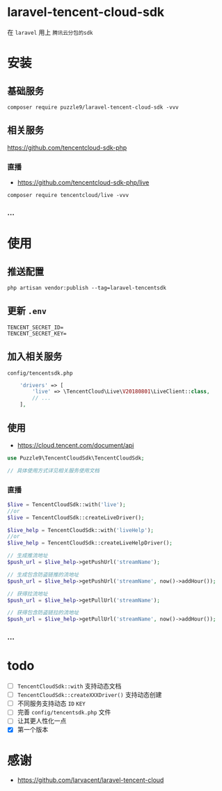 # laravel-tencent-cloud-sdk

在 `laravel` 用上 `腾讯云分包的sdk`

# 安装

## 基础服务

```shell
composer require puzzle9/laravel-tencent-cloud-sdk -vvv
```

## 相关服务

<https://github.com/tencentcloud-sdk-php>

### 直播

- <https://github.com/tencentcloud-sdk-php/live>

```shell
composer require tencentcloud/live -vvv
```

### ...

# 使用

## 推送配置

```shell
php artisan vendor:publish --tag=laravel-tencentsdk
```

## 更新 `.env`

```dotenv
TENCENT_SECRET_ID=
TENCENT_SECRET_KEY=
```

## 加入相关服务

`config/tencentsdk.php`

```php
    'drivers' => [
    	'live' => \TencentCloud\Live\V20180801\LiveClient::class,
    	// ...
    ],
```

## 使用
- <https://cloud.tencent.com/document/api>

```php
use Puzzle9\TencentCloudSdk\TencentCloudSdk;

// 具体使用方式详见相关服务使用文档
```

### 直播

```php
$live = TencentCloudSdk::with('live');
//or
$live = TencentCloudSdk::createLiveDriver();

$live_help = TencentCloudSdk::with('liveHelp');
//or
$live_help = TencentCloudSdk::createLiveHelpDriver();

// 生成推流地址
$push_url = $live_help->getPushUrl('streamName');

// 生成包含防盗链推的流地址
$push_url = $live_help->getPushUrl('streamName', now()->addHour());

// 获得拉流地址
$push_url = $live_help->getPullUrl('streamName');

// 获得包含防盗链拉的流地址
$push_url = $live_help->getPullUrl('streamName', now()->addHour());
```

### ...

# todo
- [ ] `TencentCloudSdk::with` 支持动态文档
- [ ] `TencentCloudSdk::createXXXDriver()` 支持动态创建
- [ ] 不同服务支持动态 `ID` `KEY`
- [ ] 完善 `config/tencentsdk.php` 文件
- [ ] 让其更人性化一点
- [x] 第一个版本

# 感谢
- <https://github.com/larvacent/laravel-tencent-cloud>